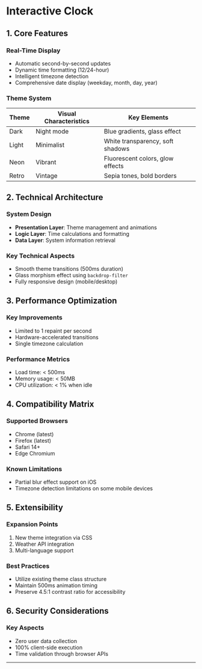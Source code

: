 # Interactive Clock 

## 1. Core Features

### Real-Time Display
- Automatic second-by-second updates
- Dynamic time formatting (12/24-hour)
- Intelligent timezone detection
- Comprehensive date display (weekday, month, day, year)

### Theme System
| Theme    | Visual Characteristics | Key Elements |
|----------|------------------------|--------------|
| Dark     | Night mode            | Blue gradients, glass effect |
| Light    | Minimalist            | White transparency, soft shadows |
| Neon     | Vibrant               | Fluorescent colors, glow effects |
| Retro    | Vintage               | Sepia tones, bold borders |

## 2. Technical Architecture

### System Design
- **Presentation Layer**: Theme management and animations
- **Logic Layer**: Time calculations and formatting
- **Data Layer**: System information retrieval

### Key Technical Aspects
- Smooth theme transitions (500ms duration)
- Glass morphism effect using `backdrop-filter`
- Fully responsive design (mobile/desktop)

## 3. Performance Optimization

### Key Improvements
- Limited to 1 repaint per second
- Hardware-accelerated transitions
- Single timezone calculation

### Performance Metrics
- Load time: < 500ms
- Memory usage: < 50MB
- CPU utilization: < 1% when idle

## 4. Compatibility Matrix

### Supported Browsers
- Chrome (latest)
- Firefox (latest)
- Safari 14+
- Edge Chromium

### Known Limitations
- Partial blur effect support on iOS
- Timezone detection limitations on some mobile devices

## 5. Extensibility

### Expansion Points
1. New theme integration via CSS
2. Weather API integration
3. Multi-language support

### Best Practices
- Utilize existing theme class structure
- Maintain 500ms animation timing
- Preserve 4.5:1 contrast ratio for accessibility

## 6. Security Considerations

### Key Aspects
- Zero user data collection
- 100% client-side execution
- Time validation through browser APIs

---
